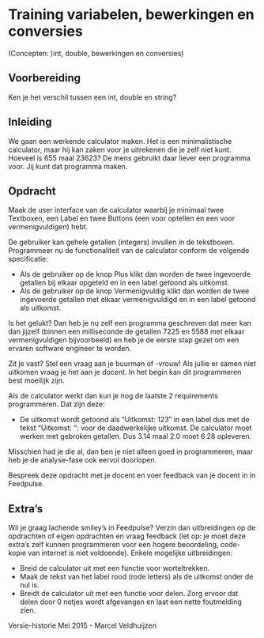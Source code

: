 # Training variabelen, bewerkingen en conversies

(Concepten: )int, double, bewerkingen en conversies)

## Voorbereiding

Ken je het verschil tussen een int, double en string?

## Inleiding

We gaan een werkende calculator maken. Het is een minimalistische calculator, maar hij kan zaken voor je uitrekenen die je zelf niet kunt. Hoeveel is 655 maal 23623? De mens gebruikt daar liever een programma voor. Jij kunt dat programma maken.

## Opdracht

Maak de user interface van de calculator waarbij je minimaal twee Textboxen, een Label en twee Buttons (een voor optellen en een voor vermenigvuldigen) hebt.

De gebruiker kan gehele getallen (integers) invullen in de tekstboxen. Programmeer nu de functionaliteit van de calculator conform de volgende specificatie:

+ Als de gebruiker op de knop Plus klikt dan worden de twee ingevoerde getallen bij elkaar opgeteld en in een label getoond als uitkomst.
+ Als de gebruiker op de knop Vermenigvuldig klikt dan worden de twee ingevoerde getallen met elkaar vermenigvuldigd en in een label getoond als uitkomst.

Is het gelukt? Dan heb je nu zelf een programma geschreven dat meer kan dan jijzelf (binnen een milliseconde de getallen 7225 en 5588 met elkaar vermenigvuldigen bijvoorbeeld) en heb je de eerste stap gezet om een ervaren software engineer te worden.

Zit je vast? Stel een vraag aan je buurman of -vrouw! Als jullie er samen niet uitkomen vraag je het aan je docent. In het begin kan dit programmeren best moeilijk zijn.

Als de calculator werkt dan kun je nog de laatste 2 requirements programmeren. Dat zijn deze:
+ De uitkomst wordt getoond als “Uitkomst: 123” in een label dus met de tekst “Uitkomst: “: voor de daadwerkelijke uitkomst.
 De calculator moet werken met gebroken getallen. Dus 3.14 maal 2.0 moet 6.28 opleveren.

Misschien had je die al, dan ben je niet alleen goed in programmeren, maar heb je de analyse-fase ook eervol doorlopen.

Bespreek deze opdracht met je docent en voer feedback van je docent in in Feedpulse.

## Extra’s

Wil je graag lachende smiley’s in Feedpulse? Verzin dan uitbreidingen op de opdrachten of eigen opdrachten en vraag feedback (let op: je moet deze extra’s zelf kunnen programmeren voor een hogere beoordeling, code-kopie van internet is niet voldoende). Enkele mogelijke uitbreidingen:

+ Breid de calculator uit met een functie voor worteltrekken.
+ Maak de tekst van het label rood (rode letters) als de uitkomst onder de nul is.
+ Breidt de calculator uit met een functie voor delen. Zorg ervoor dat delen door 0 netjes wordt afgevangen en laat een nette foutmelding zien.

Versie-historie
Mei 2015	-	Marcel Veldhuijzen
